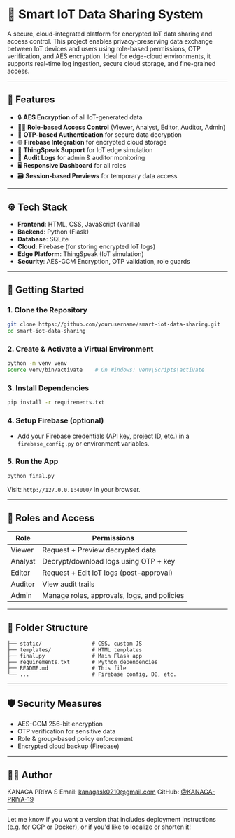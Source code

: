 
# 🔐 Smart IoT Data Sharing System

A secure, cloud-integrated platform for encrypted IoT data sharing and access control. This project enables privacy-preserving data exchange between IoT devices and users using role-based permissions, OTP verification, and AES encryption. Ideal for edge-cloud environments, it supports real-time log ingestion, secure cloud storage, and fine-grained access.

---

## 📌 Features

* 🔒 **AES Encryption** of all IoT-generated data
* 🧑‍💼 **Role-based Access Control** (Viewer, Analyst, Editor, Auditor, Admin)
* 📧 **OTP-based Authentication** for secure data decryption
* 🌐 **Firebase Integration** for encrypted cloud storage
* 📡 **ThingSpeak Support** for IoT edge simulation
* 🧾 **Audit Logs** for admin & auditor monitoring
* 🖥️ **Responsive Dashboard** for all roles
* 🗃️ **Session-based Previews** for temporary data access

---

## ⚙️ Tech Stack

* **Frontend**: HTML, CSS, JavaScript (vanilla)
* **Backend**: Python (Flask)
* **Database**: SQLite
* **Cloud**: Firebase (for storing encrypted IoT logs)
* **Edge Platform**: ThingSpeak (IoT simulation)
* **Security**: AES-GCM Encryption, OTP validation, role guards

---

## 🚀 Getting Started

### 1. Clone the Repository

```bash
git clone https://github.com/yourusername/smart-iot-data-sharing.git
cd smart-iot-data-sharing
```

### 2. Create & Activate a Virtual Environment

```bash
python -m venv venv
source venv/bin/activate    # On Windows: venv\Scripts\activate
```

### 3. Install Dependencies

```bash
pip install -r requirements.txt
```

### 4. Setup Firebase (optional)

* Add your Firebase credentials (API key, project ID, etc.) in a `firebase_config.py` or environment variables.

### 5. Run the App

```bash
python final.py
```

Visit: `http://127.0.0.1:4000/` in your browser.

---

## 🧪 Roles and Access

| Role    | Permissions                                 |
| ------- | ------------------------------------------- |
| Viewer  | Request + Preview decrypted data            |
| Analyst | Decrypt/download logs using OTP + key       |
| Editor  | Request + Edit IoT logs (post-approval)     |
| Auditor | View audit trails                           |
| Admin   | Manage roles, approvals, logs, and policies |

---

## 📂 Folder Structure

```
├── static/                # CSS, custom JS
├── templates/             # HTML templates
├── final.py               # Main Flask app
├── requirements.txt       # Python dependencies
├── README.md              # This file
└── ...                    # Firebase config, DB, etc.
```

---

## 🛡️ Security Measures

* AES-GCM 256-bit encryption
* OTP verification for sensitive data
* Role & group-based policy enforcement
* Encrypted cloud backup (Firebase)

---

## 👨‍💻 Author

KANAGA PRIYA S
Email: [kanagask0210@gmail.com](mailto:kanagask0210@gmail.com)
GitHub: [@KANAGA-PRIYA-19](https://github.com/KANAGA_PRIYA_19)

---

Let me know if you want a version that includes deployment instructions (e.g. for GCP or Docker), or if you'd like to localize or shorten it!
